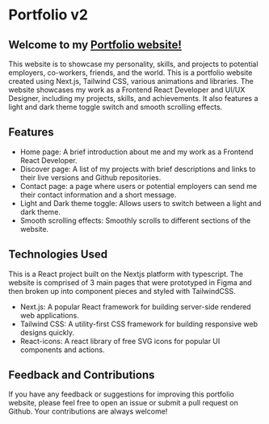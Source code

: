 # Portfolio v2

## Welcome to my [Portfolio website!](https://benjamingoddard.me)

This website is to showcase my personality, skills, and projects to potential employers, co-workers, friends, and the world.
This is a portfolio website created using Next.js, Tailwind CSS, various animations and libraries. The website showcases my work as a Frontend React Developer and UI/UX Designer, including my projects, skills, and achievements. It also features a light and dark theme toggle switch and smooth scrolling effects.

## Features
* Home page: A brief introduction about me and my work as a Frontend React Developer.
* Discover page: A list of my projects with brief descriptions and links to their live versions and Github repositories.
* Contact page: a page where users or potential employers can send me their contact information and a short message.
* Light and Dark theme toggle: Allows users to switch between a light and dark theme.
* Smooth scrolling effects: Smoothly scrolls to different sections of the website.

## Technologies Used
This is a React project built on the Nextjs platform with typescript. The website is comprised of 3 main pages that were prototyped in Figma and then broken up into component pieces and styled with TailwindCSS.
* Next.js: A popular React framework for building server-side rendered web applications.
* Tailwind CSS: A utility-first CSS framework for building responsive web designs quickly.
* React-icons: A react library of free SVG icons for popular UI components and actions.

## Feedback and Contributions
If you have any feedback or suggestions for improving this portfolio website, please feel free to open an issue or submit a pull request on Github. Your contributions are always welcome!
